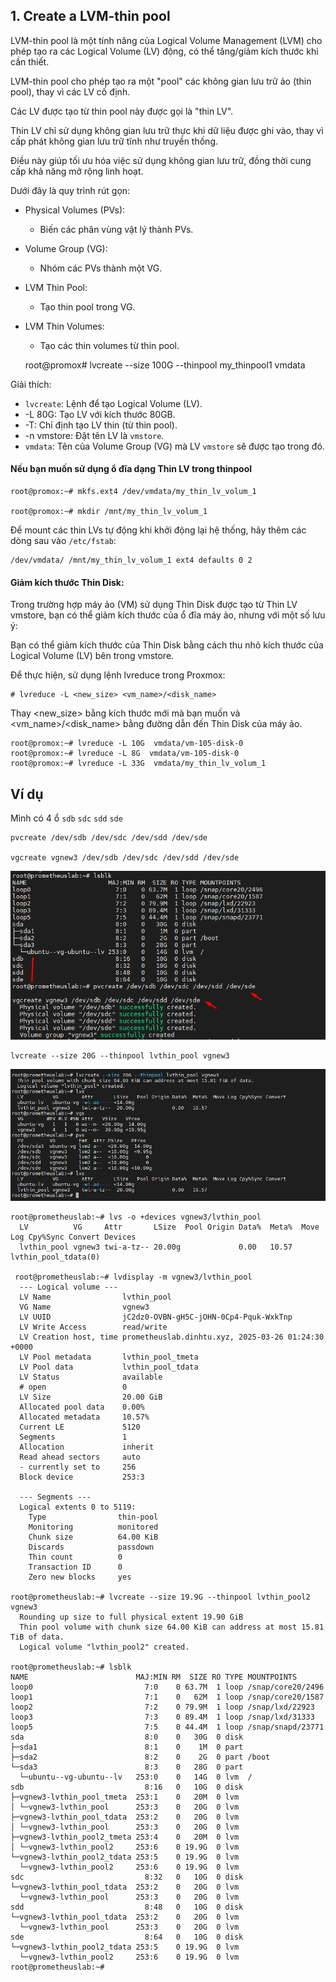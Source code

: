 ## 1. Create a LVM-thin pool

LVM-thin pool là một tính năng của Logical Volume Management (LVM) cho phép tạo ra các Logical Volume (LV) động, có thể tăng/giảm kích thước khi cần thiết.

LVM-thin pool cho phép tạo ra một "pool" các không gian lưu trữ ảo (thin pool), thay vì các LV cố định.

Các LV được tạo từ thin pool này được gọi là "thin LV".

Thin LV chỉ sử dụng không gian lưu trữ thực khi dữ liệu được ghi vào, thay vì cấp phát không gian lưu trữ tĩnh như truyền thống.

Điều này giúp tối ưu hóa việc sử dụng không gian lưu trữ, đồng thời cung cấp khả năng mở rộng linh hoạt.

Dưới đây là quy trình rút gọn:

 * Physical Volumes (PVs):
   * Biến các phân vùng vật lý thành PVs.
 * Volume Group (VG):
   * Nhóm các PVs thành một VG.
 * LVM Thin Pool:
   * Tạo thin pool trong VG.
 * LVM Thin Volumes:
   * Tạo các thin volumes từ thin pool.

    root@promox# lvcreate --size 100G --thinpool my_thinpool1 vmdata

Giải thích:

  + ``lvcreate``: Lệnh để tạo Logical Volume (LV).
  + -L 80G: Tạo LV với kích thước 80GB.
  + -T: Chỉ định tạo LV thin (từ thin pool).
  + -n vmstore: Đặt tên LV là ``vmstore``.
  + ``vmdata``: Tên của Volume Group (VG) mà LV ``vmstore`` sẽ được tạo trong đó.
#### Nếu bạn muốn sử dụng ổ đĩa dạng Thin LV trong thinpool 

    root@promox:~# mkfs.ext4 /dev/vmdata/my_thin_lv_volum_1

    root@promox:~# mkdir /mnt/my_thin_lv_volum_1

Để mount các thin LVs tự động khi khởi động lại hệ thống, hãy thêm các dòng sau vào ``/etc/fstab``:

    /dev/vmdata/ /mnt/my_thin_lv_volum_1 ext4 defaults 0 2

#### Giảm kích thước Thin Disk:

Trong trường hợp máy ảo (VM) sử dụng Thin Disk được tạo từ Thin LV vmstore, bạn có thể giảm kích thước của ổ đĩa máy ảo, nhưng với một số lưu ý:

Bạn có thể giảm kích thước của Thin Disk bằng cách thu nhỏ kích thước của Logical Volume (LV) bên trong vmstore.

Để thực hiện, sử dụng lệnh lvreduce trong Proxmox:

    # lvreduce -L <new_size> <vm_name>/<disk_name>

Thay <new_size> bằng kích thước mới mà bạn muốn và <vm_name>/<disk_name> bằng đường dẫn đến Thin Disk của máy ảo.
       
    root@promox:~# lvreduce -L 10G  vmdata/vm-105-disk-0
    root@promox:~# lvreduce -L 8G  vmdata/vm-105-disk-0
    root@promox:~# lvreduce -L 33G  vmdata/my_thin_lv_volum_1

## Ví dụ

Mình có 4 ổ ``sdb`` ``sdc`` ``sdd`` ``sde``

    pvcreate /dev/sdb /dev/sdc /dev/sdd /dev/sde

    vgcreate vgnew3 /dev/sdb /dev/sdc /dev/sdd /dev/sde

  <img src="lvmimages/Screenshot_27.png">

    lvcreate --size 20G --thinpool lvthin_pool vgnew3

  <img src="lvmimages/Screenshot_26.png">


    root@prometheuslab:~# lvs -o +devices vgnew3/lvthin_pool
      LV          VG     Attr       LSize  Pool Origin Data%  Meta%  Move Log Cpy%Sync Convert Devices
      lvthin_pool vgnew3 twi-a-tz-- 20.00g             0.00   10.57                            lvthin_pool_tdata(0)

     root@prometheuslab:~# lvdisplay -m vgnew3/lvthin_pool
      --- Logical volume ---
      LV Name                lvthin_pool
      VG Name                vgnew3
      LV UUID                jC2dz0-OVBN-gH5C-jOHN-0Cp4-Pquk-WxkTnp
      LV Write Access        read/write
      LV Creation host, time prometheuslab.dinhtu.xyz, 2025-03-26 01:24:30 +0000
      LV Pool metadata       lvthin_pool_tmeta
      LV Pool data           lvthin_pool_tdata
      LV Status              available
      # open                 0
      LV Size                20.00 GiB
      Allocated pool data    0.00%
      Allocated metadata     10.57%
      Current LE             5120
      Segments               1
      Allocation             inherit
      Read ahead sectors     auto
      - currently set to     256
      Block device           253:3

      --- Segments ---
      Logical extents 0 to 5119:
        Type                thin-pool
        Monitoring          monitored
        Chunk size          64.00 KiB
        Discards            passdown
        Thin count          0
        Transaction ID      0
        Zero new blocks     yes

    root@prometheuslab:~# lvcreate --size 19.9G --thinpool lvthin_pool2 vgnew3
      Rounding up size to full physical extent 19.90 GiB
      Thin pool volume with chunk size 64.00 KiB can address at most 15.81 TiB of data.
      Logical volume "lvthin_pool2" created.

    root@prometheuslab:~# lsblk
    NAME                        MAJ:MIN RM  SIZE RO TYPE MOUNTPOINTS
    loop0                         7:0    0 63.7M  1 loop /snap/core20/2496
    loop1                         7:1    0   62M  1 loop /snap/core20/1587
    loop2                         7:2    0 79.9M  1 loop /snap/lxd/22923
    loop3                         7:3    0 89.4M  1 loop /snap/lxd/31333
    loop5                         7:5    0 44.4M  1 loop /snap/snapd/23771
    sda                           8:0    0   30G  0 disk
    ├─sda1                        8:1    0    1M  0 part
    ├─sda2                        8:2    0    2G  0 part /boot
    └─sda3                        8:3    0   28G  0 part
      └─ubuntu--vg-ubuntu--lv   253:0    0   14G  0 lvm  /
    sdb                           8:16   0   10G  0 disk
    ├─vgnew3-lvthin_pool_tmeta  253:1    0   20M  0 lvm
    │ └─vgnew3-lvthin_pool      253:3    0   20G  0 lvm
    ├─vgnew3-lvthin_pool_tdata  253:2    0   20G  0 lvm
    │ └─vgnew3-lvthin_pool      253:3    0   20G  0 lvm
    ├─vgnew3-lvthin_pool2_tmeta 253:4    0   20M  0 lvm
    │ └─vgnew3-lvthin_pool2     253:6    0 19.9G  0 lvm
    └─vgnew3-lvthin_pool2_tdata 253:5    0 19.9G  0 lvm
      └─vgnew3-lvthin_pool2     253:6    0 19.9G  0 lvm
    sdc                           8:32   0   10G  0 disk
    └─vgnew3-lvthin_pool_tdata  253:2    0   20G  0 lvm
      └─vgnew3-lvthin_pool      253:3    0   20G  0 lvm
    sdd                           8:48   0   10G  0 disk
    └─vgnew3-lvthin_pool_tdata  253:2    0   20G  0 lvm
      └─vgnew3-lvthin_pool      253:3    0   20G  0 lvm
    sde                           8:64   0   10G  0 disk
    └─vgnew3-lvthin_pool2_tdata 253:5    0 19.9G  0 lvm
      └─vgnew3-lvthin_pool2     253:6    0 19.9G  0 lvm
    root@prometheuslab:~#


